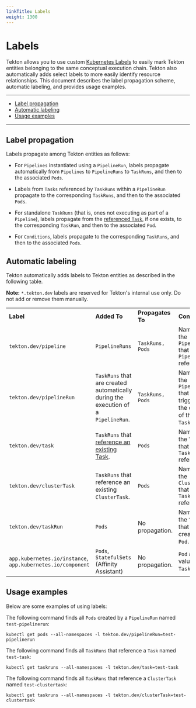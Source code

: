 ```yaml
---
linkTitle: Labels
weight: 1300
---
```

# Labels

Tekton allows you to use custom [Kubernetes Labels](https://kubernetes.io/docs/concepts/overview/working-with-objects/labels/)
to easily mark Tekton entities belonging to the same conceptual execution chain. Tekton also automatically adds select labels
to more easily identify resource relationships. This document describes the label propagation scheme, automatic labeling, and
provides usage examples.

---

- [Label propagation](#label-propagation)
- [Automatic labeling](#automatic-labeling)
- [Usage examples](#usage-examples)

---

## Label propagation

Labels propagate among Tekton entities as follows:

- For `Pipelines` instantiated using a `PipelineRun`, labels propagate
automatically from `Pipelines` to `PipelineRuns` to `TaskRuns`, and then to
the associated `Pods`.

- Labels from `Tasks` referenced by `TaskRuns` within a `PipelineRun` propagate to the corresponding `TaskRuns`,
and then to the associated `Pods`.

- For standalone `TaskRuns` (that is, ones not executing as part of a `Pipeline`), labels
propagate from the [referenced `Task`](/vault/Pipelines-v0.26.0/taskruns/#specifying-the-target-task), if one exists, to
the corresponding `TaskRun`, and then to the associated `Pod`.

- For `Conditions`, labels propagate to the corresponding `TaskRuns`, and then to the associated `Pods`.

## Automatic labeling

Tekton automatically adds labels to Tekton entities as described in the following table.

**Note:** `*.tekton.dev` labels are reserved for Tekton's internal use only. Do not add or remove them manually.

<table >
	<tbody>
		<tr>
			<td><b>Label</b></td>
			<td><b>Added To</b></td>
			<td><b>Propagates To</b></td>
			<td><b>Contains</b></td>
		</tr>
		<tr>
			<td><code>tekton.dev/pipeline</code></td>
			<td><code>PipelineRuns</code></td>
			<td><code>TaskRuns, Pods</code></td>
			<td>Name of the <code>Pipeline</code> that the <code>PipelineRun</code> references.</td>
		</tr>
		<tr>
			<td><code>tekton.dev/pipelineRun</code></td>
			<td><code>TaskRuns</code> that are created automatically during the execution of a <code>PipelineRun</code>.</td>
			<td><code>TaskRuns, Pods</code></td>
			<td>Name of the <code>PipelineRun</code> that triggered the creation of the <code>TaskRun</code>.</td>
		</tr>
		<tr>
			<td><code>tekton.dev/task</code></td>
			<td><code>TaskRuns</code> that <a href="taskruns.md#specifying-the-target-task">reference an existing </code>Task</code></a>.</td>
			<td><code>Pods</code></td>
			<td>Name of the <code>Task</code> that the <code>TaskRun</code> references.</td>
		</tr>
		<tr>
			<td><code>tekton.dev/clusterTask</code></td>
			<td><code>TaskRuns</code> that reference an existing <code>ClusterTask</code>.</td>
			<td><code>Pods</code></td>
			<td>Name of the <code>ClusterTask</code> that the <code>TaskRun</code> references.</td>
		</tr>
		<tr>
			<td><code>tekton.dev/taskRun</code></td>
			<td><code>Pods</code></td>
			<td>No propagation.</td>
			<td>Name of the <code>TaskRun</code> that created the <code>Pod</code>.</td>
		</tr>
		<tr>
			<td><code>app.kubernetes.io/instance</code>, <code>app.kubernetes.io/component</code></td>
			<td><code>Pods</code>, <code>StatefulSets</code> (Affinity Assistant)</td>
			<td>No propagation.</td>
			<td><code>Pod</code> affinity values for <code>TaskRuns</code>.</td>
		</tr>
	</tbody>
</table>

## Usage examples

Below are some examples of using labels:

The following command finds all `Pods` created by a `PipelineRun` named `test-pipelinerun`:

```shell
kubectl get pods --all-namespaces -l tekton.dev/pipelineRun=test-pipelinerun
```

The following command finds all `TaskRuns` that reference a `Task` named `test-task`:

```shell
kubectl get taskruns --all-namespaces -l tekton.dev/task=test-task
```

The following command finds all `TaskRuns` that reference a `ClusterTask` named `test-clustertask`:

```shell
kubectl get taskruns --all-namespaces -l tekton.dev/clusterTask=test-clustertask
```
